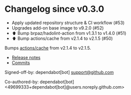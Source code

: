 # Changelog since v0.3.0
- Apply updated repository structure & CI workflow (#53) 
- Upgrades add-on base image to v9.2.0 (#52) 
- ⬆ Bump brpaz/hadolint-action from v1.3.1 to v1.4.0 (#51) 
- ⬆️ Bump actions/cache from v2.1.4 to v2.1.5 (#50)

Bumps [actions/cache](https://github.com/actions/cache) from v2.1.4 to v2.1.5.
- [Release notes](https://github.com/actions/cache/releases)
- [Commits](https://github.com/actions/cache/compare/v2.1.4...1a9e2138d905efd099035b49d8b7a3888c653ca8)

Signed-off-by: dependabot[bot] <support@github.com>

Co-authored-by: dependabot[bot] <49699333+dependabot[bot]@users.noreply.github.com> 
